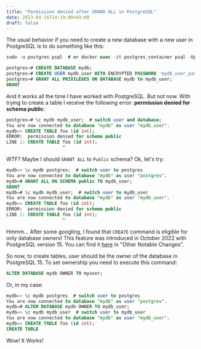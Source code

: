 ```yaml
---
title: "Permission denied after GRAND ALL in PostgreSQL"
date: 2023-04-16T14:19:00+03:00
draft: false
---
```


The usual behavior if you need to create a new database with a new user in PostgreSQL is to do something like this:
```sql
sudo -u postgres psql  # or docker exec -it postgres_container psql -Upostgres

postgres=# CREATE DATABASE mydb;
postgres=# CREATE USER mydb_user WITH ENCRYPTED PASSWORD 'mydb_user_pass';
postgres=# GRANT ALL PRIVILEGES ON DATABASE mydb to mydb_user;
GRANT
```

And it works all the time I have worked with PostgreSQL. But not now. With trying to create a table I receive the following error: **permission denied for schema public**:
```sql
postgres=# \c mydb mydb_user;  # switch user and database;
You are now connected to database "mydb" as user "mydb_user".
mydb=> CREATE TABLE foo (id int);
ERROR:  permission denied for schema public
LINE 1: CREATE TABLE foo (id int);
                     ^
```

WTF? Maybe I should `GRANT ALL` to `Public` schema? Ok, let's try:

```sql
mydb=> \c mydb postgres;  # switch user to postgres
You are now connected to database "mydb" as user "postgres".
mydb=# GRANT ALL ON SCHEMA public TO mydb_user;
GRANT
mydb=# \c mydb mydb_user;  # switch user to mydb_user
You are now connected to database "mydb" as user "mydb_user".
mydb=> CREATE TABLE foo (id int);
ERROR:  permission denied for schema public
LINE 1: CREATE TABLE foo (id int);
                     ^
```
Hmmm... After some googling, I found that `CREATE` command is eligible for only database owners! This feature was introduced in October 2022 with PostgreSQL version 15. You can find it [here](https://www.postgresql.org/about/news/postgresql-15-released-2526/#:%7E:text=PostgreSQL%2015%20also%20revokes%20the%20CREATE%20permission%20from%20all%20users%20except%20a%20database%20owner%20from%20the%20public) in "Other Notable Changes". 

So now, to create tables, user should be the owner of the database in PostgreSQL 15. To set ownership you need to execute this command:
```sql
ALTER DATABASE mydb OWNER TO myuser;
```

Or, in my case:
```sql
mydb=> \c mydb postgres  # switch user to postgres
You are now connected to database "mydb" as user "postgres".
mydb=# ALTER DATABASE mydb OWNER TO mydb_user;
mydb=> \c mydb mydb_user  # switch user to mydb_user
You are now connected to database "mydb" as user "mydb_user".
mydb=> CREATE TABLE foo (id int);
CREATE TABLE
```

Wow! It Works!